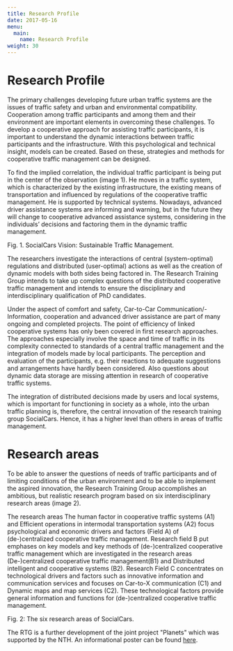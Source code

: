 ```yaml
---
title: Research Profile
date: 2017-05-16
menu:
  main:
    name: Research Profile
weight: 30
---
```


# Research Profile

The primary challenges developing future urban traffic systems are the issues of traffic safety and urban and environmental compatibility. Cooperation among traffic participants and among them and their environment are important elements in overcoming these challenges. To develop a cooperative approach for assisting traffic participants, it is important to understand the dynamic interactions between traffic participants and the infrastructure. With this psychological and technical insight, models can be created. Based on these, strategies and methods for cooperative traffic management can be designed.

To find the implied correlation, the individual traffic participant is being put in the center of the observation (image 1). He moves in a traffic system, which is characterized by the existing infrastructure, the existing means of transportation and influenced by regulations of the cooperative traffic management. He is supported by technical systems. Nowadays, advanced driver assistance systems are informing and warning, but in the future they will change to cooperative advanced assistance systems, considering in the individuals’ decisions and factoring them in the dynamic traffic management.


Fig. 1. SocialCars Vision: Sustainable Traffic Management.

The researchers investigate the interactions of central (system-optimal) regulations and distributed (user-optimal) actions as well as the creation of dynamic models with both sides being factored in. The Research Training Group intends to take up complex questions of the distributed cooperative traffic management and intends to ensure the disciplinary and interdisciplinary qualification of PhD candidates.

Under the aspect of comfort and safety, Car-to-Car Communication/-Information, cooperation and advanced driver assistance are part of many ongoing and completed projects. The point of efficiency of linked cooperative systems has only been covered in first research approaches. The approaches especially involve the space and time of traffic in its complexity connected to standards of a central traffic management and the integration of models made by local participants. The perception and evaluation of the participants, e.g. their reactions to adequate suggestions and arrangements have hardly been considered. Also questions about dynamic data storage are missing attention in research of cooperative traffic systems.

The integration of distributed decisions made by users and local systems, which is important for functioning in society as a whole, into the urban traffic planning is, therefore, the central innovation of the research training group SocialCars.  Hence, it has a higher level than others in areas of traffic management.

# Research areas

To be able to answer the questions of needs of traffic participants and of limiting conditions of the urban environment and to be able to implement the aspired innovation, the Research Training Group accomplishes an ambitious, but realistic research program based on six interdisciplinary research areas (image 2).

The research areas The human factor in cooperative traffic systems (A1) and Efficient operations in intermodal transportation systems (A2) focus psychological and economic drivers and factors (Field A) of (de-)centralized cooperative traffic management. Research field B put emphases on key models and key methods of (de-)centralized cooperative traffic management which are investigated in the research areas (De-)centralized cooperative traffic management(B1) and Distributed intelligent and cooperative systems (B2). Research Field C concentrates on technological drivers and factors such as innovative information and communication services and focuses on Car-to-X communication (C1) and Dynamic maps and map services (C2). These technological factors provide general information and functions for (de-)centralized cooperative traffic management.


Fig. 2: The six research areas of SocialCars.

The RTG is a further development of the joint project "Planets" which was supported by the NTH. An informational poster can be found [here](https://socialcars.org/files/socialcars/downloads/Planets_Poster.pdf).